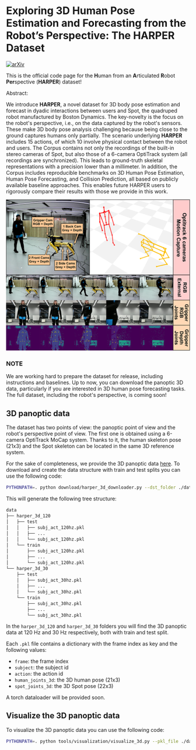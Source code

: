 # Exploring 3D Human Pose Estimation and Forecasting from the Robot’s Perspective: The HARPER Dataset
[![arXiv](https://img.shields.io/badge/arXiv-2403.14447-b31b1b.svg)](https://arxiv.org/abs/2403.14447)

This is the official code page for the **H**uman from an **A**rticulated **R**obot **Per**spective (**HARPER**) dataset!

Abstract:

We introduce **HARPER**, a novel dataset for 3D body pose estimation and forecast in dyadic interactions between users and Spot, the quadruped robot manufactured by Boston Dynamics. The key-novelty is the focus on the robot's perspective, i.e., on the data captured by the robot's sensors. These make 3D body pose analysis challenging because being close to the ground captures humans only partially. The scenario underlying **HARPER** includes 15 actions, of which 10 involve physical contact between the robot and users. The Corpus contains not only the recordings of the built-in stereo cameras of Spot, but also those of a 6-camera OptiTrack system (all recordings are synchronized). This leads to ground-truth skeletal representations with a precision lower than a millimeter. In addition, the Corpus includes reproducible benchmarks on 3D Human Pose Estimation, Human Pose Forecasting, and Collision Prediction, all based on publicly available baseline approaches. This enables future HARPER users to rigorously compare their results with those we provide in this work.

<!-- Insert image -->
![HARPER Overview](images/Teaser.png "HARPER Overview. The dataset includes 3D human pose and robot pose data, as well as the robot's perspective. The dataset is designed for 3D human pose estimation and forecasting tasks.")

<!-- ## Dataset Description
Refer to main paper - coming soon!

## Dataset Splits
Coming soon!
-->

### NOTE
We are working hard to prepare the dataset for release, including instructions and baselines. 
Up to now, you can download the panoptic 3D data, particularly if you are interested in 3D human pose forecasting tasks.
The full dataset, including the robot's perspective, is coming soon!

## 3D panoptic data
The dataset has two points of view: the panoptic point of view and the robot's perspective point of view. 
The first one is obtained using a 6-camera OptiTrack MoCap system. Thanks to it, the human skeleton pose (21x3) and the Spot skeleton can be located in the same 3D reference system.

For the sake of completeness, we provide the 3D panoptic data [here](https://univr-my.sharepoint.com/:f:/g/personal/federico_cunico_univr_it/Esk9qR4fKyFBg05UdXK0YSYBY8JvLHpY2Bis2xyX1pcVWg). 
To download and create the data structure with train and test splits you can use the following code:

```bash
PYTHONPATH=. python download/harper_3d_downloader.py --dst_folder ./data
```

This will generate the following tree structure:

```
data
├── harper_3d_120
│   ├── test
│   │   ├── subj_act_120hz.pkl
│   │   ├── ...
│   │   └── subj_act_120hz.pkl
│   └── train
│       ├── subj_act_120hz.pkl
│       ├── ...
│       └── subj_act_120hz.pkl
└── harper_3d_30
    ├── test
    │   ├── subj_act_30hz.pkl
    │   ├── ...
    │   └── subj_act_30hz.pkl
    └── train
        ├── subj_act_30hz.pkl
        ├── ...
        └── subj_act_30hz.pkl

```

In the `harper_3d_120` and `harper_3d_30` folders you will find the 3D panoptic data at 120 Hz and 30 Hz respectively, both with train and test split.

Each `.pkl` file contains a dictionary with the frame index as key and the following values:
- `frame`: the frame index
- `subject`: the subject id
- `action`: the action id
- `human_joints_3d`: the 3D human pose (21x3)
- `spot_joints_3d`: the 3D Spot pose (22x3)

A torch dataloader will be provided soon.

## Visualize the 3D panoptic data
To visualize the 3D panoptic data you can use the following code:

```bash
PYTHONPATH=. python tools/visualization/visualize_3d.py --pkl_file ./data/harper_3d_30/train/cun_act1_30hz.pkl
```
